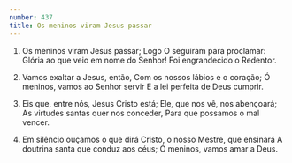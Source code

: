 ```yaml
---
number: 437
title: Os meninos viram Jesus passar
---
```


1. Os meninos viram Jesus passar;
  Logo O seguiram para proclamar:
  Glória ao que veio em nome do Senhor!
  Foi engrandecido o Redentor.

2. Vamos exaltar a Jesus, então,
  Com os nossos lábios e o coração;
  Ó meninos, vamos ao Senhor servir
  E a lei perfeita de Deus cumprir.

3. Eis que, entre nós, Jesus Cristo está;
  Ele, que nos vê, nos abençoará;
  As virtudes santas quer nos conceder,
  Para que possamos o mal vencer.

4. Em silêncio ouçamos o que dirá
  Cristo, o nosso Mestre, que ensinará
  A doutrina santa que conduz aos céus;
  Ó meninos, vamos amar a Deus.
